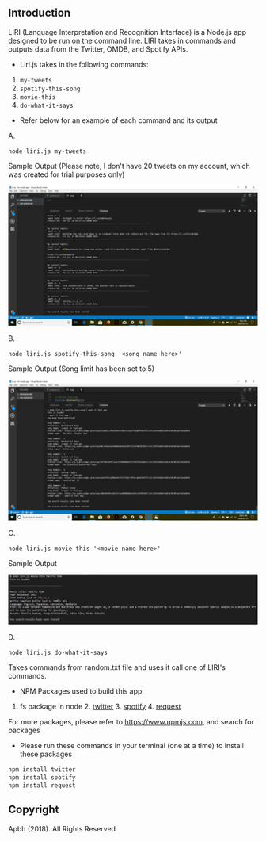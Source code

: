 ## Introduction

LIRI (Language Interpretation and Recognition Interface) is a Node.js app designed to be run on the command line. LIRI takes in commands and outputs data from the Twitter, OMDB, and Spotify APIs.

* Liri.js takes in the following commands:
 1. `my-tweets`
 2. `spotify-this-song`
 3. `movie-this`
 4. `do-what-it-says`
 
 * Refer below for an example of each command and its output
 
 A.
 
```
node liri.js my-tweets
```
  Sample Output (Please note, I don't have 20 tweets on my account, which was created for trial purposes only)
 
 ![Screenshot](images/tweets.png "Twitter")
 
 
 B.
 
```
node liri.js spotify-this-song '<song name here>'
```
 Sample Output (Song limit has been set to 5)

 ![Screenshot](images/song.png "Spotify")
 
 
 C.
 
```
node liri.js movie-this '<movie name here>'
```
 Sample Output
 
 ![Screenshot](images/movies.png "OMDB")
 
 D.
 
 ```
node liri.js do-what-it-says
```
 Takes commands from random.txt file and uses it call one of LIRI's commands.
 
 
 
 * NPM Packages used to build this app
 1. fs package in node
	2. [twitter](https://www.npmjs.com/package/twitter)
	3. [spotify](https://www.npmjs.com/package/spotify)
	4. [request](https://www.npmjs.com/package/request)
 
 For more packages, please refer to https://www.npmjs.com, and search for packages
 
 
 
 * Please run these commands in your terminal (one at a time) to install these packages
```
npm install twitter
npm install spotify
npm install request
```
 
 
 ## Copyright
 Apbh (2018). All Rights Reserved

